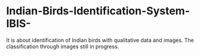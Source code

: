 # Indian-Birds-Identification-System-IBIS-
It is about identification of Indian birds with qualitative data and images.
The classification through images still in progress.
